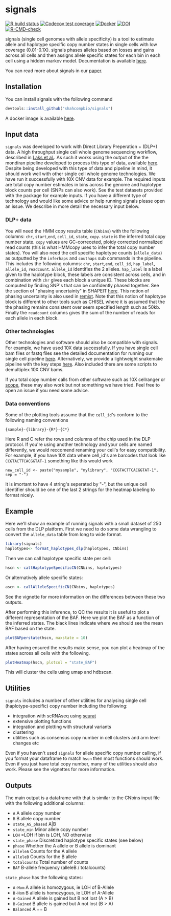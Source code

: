 
# signals

<!-- badges: start -->
[![R build status](https://github.com/shahcompbio/signals/workflows/R-CMD-check/badge.svg)](https://github.com/shahcompbio/signals/actions)
[![Codecov test coverage](https://codecov.io/gh/shahcompbio/signals/branch/master/graph/badge.svg)](https://codecov.io/gh/shahcompbio/signals?branch=master)
[![Docker](https://img.shields.io/docker/automated/marcjwilliams1/signals)](https://hub.docker.com/repository/docker/marcjwilliams1/signals)
[![DOI](https://zenodo.org/badge/227641994.svg)](https://zenodo.org/badge/latestdoi/227641994)
[![R-CMD-check](https://github.com/shahcompbio/signals/actions/workflows/R-CMD-check.yaml/badge.svg)](https://github.com/shahcompbio/signals/actions/workflows/R-CMD-check.yaml)
<!-- badges: end -->

signals (single cell genomes with allele specificity) is a tool to estimate allele and haplotype specific copy number states in single cells with low coverage (0.01-0.1X). signals phases alleles based on losses and gains across all cells and then assigns allele specific states for each bin in each cell using a hidden markov model.  Documentation is available [here](https://shahcompbio.github.io/signals/).

You can read more about signals in our [paper](https://www.nature.com/articles/s41586-022-05249-0).

## Installation

You can install signals with the following command 

``` r
devtools::install_github("shahcompbio/signals")
```

A docker image is available [here](https://hub.docker.com/repository/docker/marcjwilliams1/signals).

## Input data

`signals` was developed to work with Direct Library Preperation + (DLP+) data. A high throughput single cell whole genome sequencing workflow, described in [Laks et al.](https://www.sciencedirect.com/science/article/pii/S0092867419311766). As such it works using the output of the the mondiran pipeline developed to process this type of data, available [here](https://github.com/mondrian-scwgs). Despite being developed with this type of data and pipeline in mind, it should work well with other single cell whole genome technologies. We have run it successfully with 10X CNV data for example. The required inputs are total copy number estimates in bins across the genome and haplotype block counts per cell (SNPs can also work). See the test datasets provided with the package for example inputs. If you have a different type of technology and would like some advice or help running signals please open an issue. We describe in more detail the necessary input below.

### DLP+ data

You will need the HMM copy results table (`CNbins`) with the following columns: `chr`, `start`,`end`, `cell_id`, `state`, `copy`. `state` is the inferred total copy number state. `copy` values are GC-correceted, ploidy corrected normalized read counts (this is what HMMcopy uses to infer the total copy number states). You will also need the cell specific haplotype counts (`allele_data`) as outputted by the `inferhaps` and `couthaps` sub commands in the pipeline. This includes the following columns: `chr`, `start`,`end`, `cell_id`, `hap_label`, `allele_id`, `readcount`. `allele_id` identifies the 2 alleles. `hap_label` is a label given to the haplotype block, these labels are consistent across cells, and in combination with `chr` gives each block a unique ID. These blocks are computed by finding SNP's that can be confidently phased together. See the section of "phasing uncertainty" in SHAPEIT [here](https://mathgen.stats.ox.ac.uk/genetics_software/shapeit/shapeit.html#uncertainty). This notion of phasing uncertainty is also used in [remixt](https://github.com/amcpherson/remixt). Note that this notion of haplotype block is different to other tools such as CHISEL where it is assumed that the the phasing remains consistent over seem specified length such as 50kb. Finally the `readcount` columns gives the sum of the number of reads for each allele in each block.

### Other technologies

Other technologies and software should also be compatible with signals. For example, we have used 10X data successfully. If you have single cell bam files or fastq files see the detailed documentation for running our single cell pipeline [here](https://mondrian-scwgs.github.io/mondrian/#/). Alternatively, we provide a lightweight snakemake pipeline with the key steps [here](https://github.com/marcjwilliams1/hscn_pipeline). Also included there are some scripts to demultiplex 10X CNV bams.

If you total copy number calls from other software such as 10X cellranger or [scope](https://github.com/rujinwang/SCOPE), these may also work but not something we have tried. Feel free to open an issue if you need some advice.

### Data conventions

Some of the plotting tools assume that the `cell_id`'s conform to the following naming conventions

```
{sample}-{library}-{R*}-{C*}
```

Here R and C refer the rows and columns of the chip used in the DLP protocol. If you're using another technology and your cells are named differently, we would reccomend renaming your cell's for easy compatibility. For example, if you have 10X data where cell_id's are barcodes that look like `CCGTACTTCACGGTAT-1` something like this would work

```{r}
new_cell_id <- paste("mysample", "mylibrary", "CCGTACTTCACGGTAT-1", sep = "-")
```

It is imortant to have 4 string's seperated by "-", but the unique cell identifier should be one of the last 2 strings for the heatmap labeling to format nicely.

## Example

Here we'll show an example of running signals with a small dataset of 250 cells from the DLP platform. First we need to do some data wrangling to convert the `allele_data` table from long to wide format.

``` r
library(signals)
haplotypes<- format_haplotypes_dlp(haplotypes, CNbins)
```

Then we can call haplotype specific state per cell:
```r
hscn <- callHaplotypeSpecificCN(CNbins, haplotypes)
```

Or alternatively allele specific states:
```r
ascn <- callAlleleSpecificCN(CNbins, haplotypes)
```

See the vignette for more information on the differences between these two outputs.

After performing this inference, to QC the results it is useful to plot a different representation of the BAF. Here we plot the BAF as a function of the inferred states. The black lines indicate where we should see the mean BAF based on the state.
``` r
plotBAFperstate(hscn, maxstate = 10)
```

After having ensured the results make sense, you can plot a heatmap of the states across all cells with the following.
```r
plotHeatmap(hscn, plotcol = "state_BAF")
```
This will cluster the cells using umap and hdbscan.

## Utilities

`signals` includes a number of other utilities for analysing single cell (haplotype-specific) copy number including the following:

* integration with scRNAseq using [seurat](https://satijalab.org/seurat/index.html)
* extensive plotting functions
* integration and plotting with structural variants
* clustering
* utilities such as consensus copy number in cell clusters and arm level changes etc

Even if you haven't used `signals` for allele specific copy number calling, if you format your dataframe to match `hscn` then most functions should work. Even if you just have total copy number, many of the utilities should also work. Please see the vignettes for more information.

## Outputs

The main output is a dataframe with that is similar to the CNbins input file with the following additional columns:
* `A` A allele copy number
* `B` B allele copy number
* `state_AS_phased` A|B
* `state_min` Minor allele copy number
* `LOH` =LOH if bin is LOH, NO otherwise
* `state_phase` Discretized haplotype specific states (see below)
* `phase` Whether the A allele or B allele is dominant
* `alleleA` Counts for the A allele
* `alleleB` Counts for the B allele
* `totalcounts` Total number of counts
* `BAF` B-allele frequency (alleleB / totalcounts)

`state_phase` has the following states:
* `A-Hom` A allele is homozygous, ie LOH of B-Allele
* `B-Hom` B allele is homozygous, ie LOH of A-Allele
* `A-Gained` A allele is gained but B not lost (A > B)
* `B-Gained` B allele is gained but A not lost (B > A)
* `Balanced` A == B



